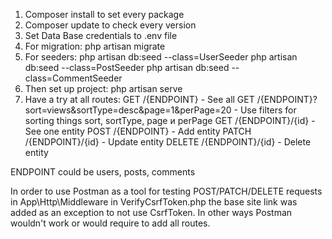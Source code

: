 1) Composer install to set every package
2) Composer update to check every version 
3) Set Data Base credentials to .env file
4) For migration:
php artisan migrate 
5) For seeders:
php artisan db:seed --class=UserSeeder
php artisan db:seed --class=PostSeeder
php artisan db:seed --class=CommentSeeder
6) Then set up project:
php artisan serve
7) Have a try at all routes:
GET /{ENDPOINT} - See all
GET /{ENDPOINT}?sort=views&sortType=desc&page=1&perPage=20 - Use filters for sorting things sort, sortType, page и perPage
GET /{ENDPOINT}/{id} - See one entity
POST /{ENDPOINT} - Add entity
PATCH /{ENDPOINT}/{id} - Update entity
DELETE /{ENDPOINT}/{id} - Delete entity

ENDPOINT could be users, posts, comments

In order to use Postman as a tool for testing POST/PATCH/DELETE requests in App\Http\Middleware in VerifyCsrfToken.php the base site link was added as an exception to not use CsrfToken. In other ways Postman wouldn't work or would require to add all routes.
